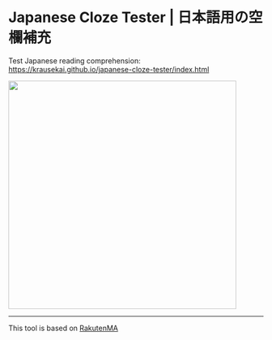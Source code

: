 # Japanese Cloze Tester | 日本語用の空欄補充

Test Japanese reading comprehension: https://krausekai.github.io/japanese-cloze-tester/index.html

<img align="center" width="450" src="/preview.png?raw=true">

---
This tool is based on [RakutenMA](https://github.com/rakuten-nlp/rakutenma)